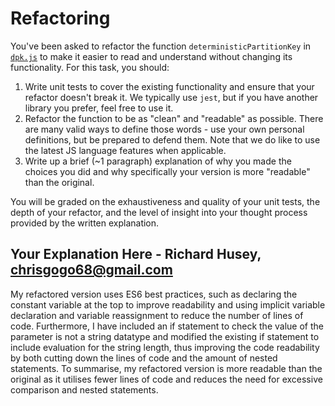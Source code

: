 # Refactoring

You've been asked to refactor the function `deterministicPartitionKey` in [`dpk.js`](dpk.js) to make it easier to read and understand without changing its functionality. For this task, you should:

1. Write unit tests to cover the existing functionality and ensure that your refactor doesn't break it. We typically use `jest`, but if you have another library you prefer, feel free to use it.
2. Refactor the function to be as "clean" and "readable" as possible. There are many valid ways to define those words - use your own personal definitions, but be prepared to defend them. Note that we do like to use the latest JS language features when applicable.
3. Write up a brief (~1 paragraph) explanation of why you made the choices you did and why specifically your version is more "readable" than the original.

You will be graded on the exhaustiveness and quality of your unit tests, the depth of your refactor, and the level of insight into your thought process provided by the written explanation.

## Your Explanation Here - Richard Husey, chrisgogo68@gmail.com

My refactored version uses ES6 best practices, such as declaring the constant variable at the top to improve readability and using implicit variable declaration and variable reassignment to reduce the number of lines of code. Furthermore, I have included an if statement to check the value of the parameter is not a string datatype and modified the existing if statement to include evaluation for the string length, thus improving the code readability by both cutting down the lines of code and the amount of nested statements. To summarise, my refactored version is more readable than the original as it utilises fewer lines of code and reduces the need for excessive comparison and nested statements.